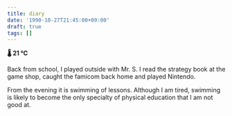 ```yaml
---
title: diary
date: '1990-10-27T21:45:00+09:00'
draft: true
tags: []
---
```


**🌡 21 ℃**

Back from school, I played outside with Mr. S. I read the strategy book at the game shop, caught the famicom back home and played Nintendo.

From the evening it is swimming of lessons. Although I am tired, swimming is likely to become the only specialty of physical education that I am not good at.
